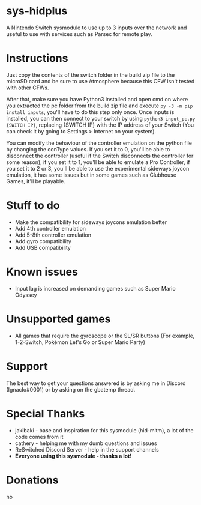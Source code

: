 # sys-hidplus
A Nintendo Switch sysmodule to use up to 3 inputs over the network and useful to use with services such as Parsec for remote play.


# Instructions
Just copy the contents of the switch folder in the build zip file to the microSD card and be sure to use Atmosphere because this CFW isn't tested with other CFWs.

After that, make sure you have Python3 installed and open cmd on where you extracted the pc folder from the build zip file and execute `py -3 -m pip install inputs`, you'll have to do this step only once. Once inputs is installed, you can then connect to your switch by using `python3 input_pc.py {SWITCH IP}`, replacing {SWITCH IP} with the IP address of your Switch (You can check it by going to Settings > Internet on your system).

You can modify the behaviour of the controller emulation on the python file by changing the conType values. If you set it to 0, you'll be able to disconnect the controller (useful if the Switch disconnects the controller for some reason), if you set it to 1, you'll be able to emulate a Pro Controller, if you set it to 2 or 3, you'll be able to use the experimental sideways joycon emulation, it has some issues but in some games such as Clubhouse Games, it'll be playable.


# Stuff to do
* Make the compatibility for sideways joycons emulation better
* Add 4th controller emulation
* Add 5-8th controller emulation
* Add gyro compatibility
* Add USB compatibility


# Known issues
* Input lag is increased on demanding games such as Super Mario Odyssey


# Unsupported games
* All games that require the gyroscope or the SL/SR buttons (For example, 1-2-Switch, Pokémon Let's Go or Super Mario Party)


# Support
The best way to get your questions answered is by asking me in Discord (IgnacIo#0001) or by asking on the gbatemp thread.


# Special Thanks
* jakibaki - base and inspiration for this sysmodule (hid-mitm), a lot of the code comes from it
* cathery - helping me with my dumb questions and issues
* ReSwitched Discord Server - help in the support channels
* **Everyone using this sysmodule - thanks a lot!**


# Donations
no
